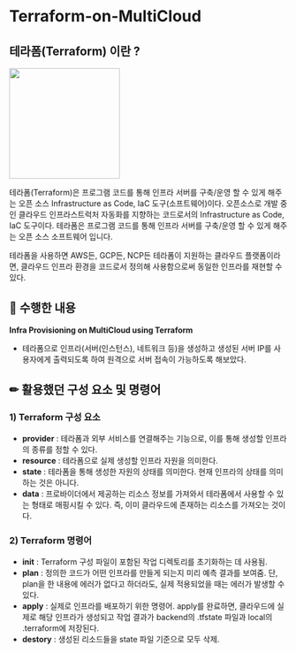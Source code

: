 # Terraform-on-MultiCloud

## 테라폼(Terraform) 이란 ?

<img src="https://user-images.githubusercontent.com/73388615/177294573-01fb37d0-cc33-41ec-a4a5-713b4057c34c.png" width="200" height="200"/>

테라폼(Terraform)은 프로그램 코드를 통해 인프라 서버를 구축/운영 할 수 있게 해주는 오픈 소스 Infrastructure as Code, IaC 도구(소프트웨어)이다. 
오픈소스로 개발 중인 클라우드 인프라스트럭처 자동화를 지향하는 코드로서의 Infrastructure as Code, IaC 도구이다.
테라폼은 프로그램 코드를 통해 인프라 서버를 구축/운영 할 수 있게 해주는 오픈 소스 소프트웨어 입니다.



테라폼을 사용하면 AWS든, GCP든, NCP든 테라폼이 지원하는 클라우드 플랫폼이라면, 클라우드 인프라 환경을 코드로서 정의해 사용함으로써 동일한 인프라를 재현할 수 있다.



## 📘 수행한 내용

**Infra Provisioning on MultiCloud using Terraform**   
- 테라폼으로 인프라(서버(인스턴스), 네트워크 등)을 생성하고 생성된 서버 IP를 사용자에게 출력되도록 하여 원격으로 서버 접속이 가능하도록 해보았다.



## ✏ 활용했던 구성 요소 및 명령어

### 1) Terraform 구성 요소   
- **provider** : 테라폼과 외부 서비스를 연결해주는 기능으로, 이를 통해 생성할 인프라의 종류를 정할 수 있다.   
- **resource** : 테라폼으로 실제 생성할 인프라 자원을 의미한다.   
- **state** : 테라폼을 통해 생성한 자원의 상태를 의미한다. 현재 인프라의 상태를 의미하는 것은 아니다.   
- **data** : 프로바이더에서 제공하는 리소스 정보를 가져와서 테라폼에서 사용할 수 있는 형태로 매핑시킬 수 있다. 즉, 이미 클라우드에 존재하는 리소스를 가져오는 것이다.   


### 2) Terraform 명령어
- **init** : Terraform 구성 파일이 포함된 작업 디렉토리를 초기화하는 데 사용됨.   
- **plan** : 정의한 코드가 어떤 인프라를 만들게 되는지 미리 예측 결과를 보여줌. 단, plan을 한 내용에 에러가 없다고 하더라도, 실제 적용되었을 때는 에러가 발생할 수 있다.   
- **apply** : 실제로 인프라를 배포하기 위한 명령어. apply를 완료하면, 클라우드에 실제로 해당 인프라가 생성되고 작업 결과가 backend의 .tfstate 파일과 local의 .terraform에 저장된다. 
- **destory** : 생성된 리소드들을 state 파일 기준으로 모두 삭제. 
